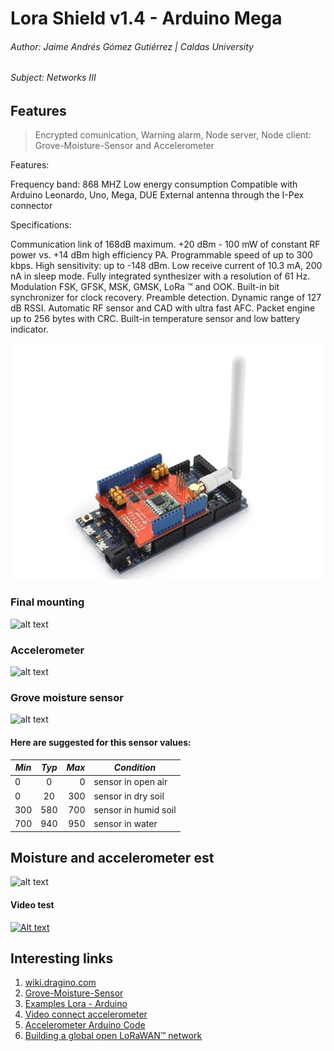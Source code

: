 # Lora Shield v1.4 - Arduino Mega

###### Author: Jaime Andrés Gómez Gutiérrez | Caldas University

###### Subject: Networks III

## Features

> Encrypted comunication,
> Warning alarm,
> Node server,
> Node client: Grove-Moisture-Sensor and Accelerometer

Features:

Frequency band: 868 MHZ
Low energy consumption
Compatible with Arduino Leonardo, Uno, Mega, DUE
External antenna through the I-Pex connector

Specifications:

Communication link of 168dB maximum.
+20 dBm - 100 mW of constant RF power vs. +14 dBm high efficiency PA.
Programmable speed of up to 300 kbps.
High sensitivity: up to -148 dBm.
Low receive current of 10.3 mA, 200 nA in sleep mode.
Fully integrated synthesizer with a resolution of 61 Hz.
Modulation FSK, GFSK, MSK, GMSK, LoRa ™ and OOK.
Built-in bit synchronizer for clock recovery.
Preamble detection.
Dynamic range of 127 dB RSSI.
Automatic RF sensor and CAD with ultra fast AFC.
Packet engine up to 256 bytes with CRC.
Built-in temperature sensor and low battery indicator.

![alt text](./readme-static/lora-shield.jpg 'Shield Lora IoT')

### Final mounting

![alt text](./readme-static/final-mounting.jpg 'Final mounting')

### Accelerometer

![alt text](./readme-static/accelerometer.jpg 'Connect accelerometer to arduino mega 2560 ')

### Grove moisture sensor

![alt text](./readme-static/moisture.jpg 'Connect grove miosture sensor to arduino')

#### Here are suggested for this sensor values:

| _Min_ | _Typ_ | _Max_ | _Condition_          |
| ----- | :---: | ----: | -------------------- |
| 0     |   0   |     0 | sensor in open air   |
| 0     |  20   |   300 | sensor in dry soil   |
| 300   |  580  |   700 | sensor in humid soil |
| 700   |  940  |   950 | sensor in water      |

## Moisture and accelerometer est

![alt text](./readme-static/test.jpg 'Test')

#### Video test

[![Alt text](./readme-static/moisture.jpg)](./readme-static/video.mp4)

## Interesting links

1. [wiki.dragino.com](https://wiki.dragino.com/index.php?title=Lora_Shield)
2. [Grove-Moisture-Sensor](http://wiki.seeedstudio.com/Grove-Moisture_Sensor)
3. [Examples Lora - Arduino](https://github.com/dragino/Lora/tree/master/Lora%20Shield)
4. [Video connect accelerometer](https://www.youtube.com/watch?v=_przDICw1-Q)
5. [Accelerometer Arduino Code](https://hetpro-store.com/TUTORIALES/mma7361-sensor-acelerometro/)
6. [Building a global open LoRaWAN™ network](https://www.thethingsnetwork.org/)
